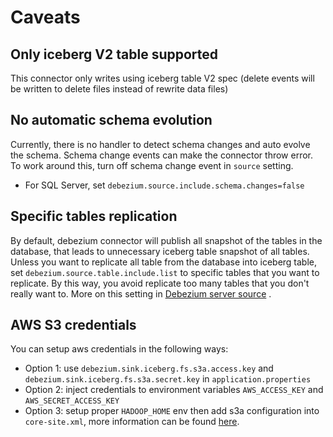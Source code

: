 # Caveats
## Only iceberg V2 table supported
This connector only writes using iceberg table V2 spec (delete events will be written to delete files instead of rewrite data files)

## No automatic schema evolution
Currently, there is no handler to detect schema changes and auto evolve the schema. Schema change events can make the
connector throw error. To work around this, turn off schema change event in `source` setting.

- For SQL Server, set `debezium.source.include.schema.changes=false`

## Specific tables replication

By default, debezium connector will publish all snapshot of the tables in the database, that leads to unnecessary
iceberg table snapshot of all tables. Unless you want to replicate all table from the database into iceberg table,
set `debezium.source.table.include.list` to specific tables that you want to replicate. By this way, you avoid replicate
too many tables that you don't really want to. More on this setting
in [Debezium server source](https://debezium.io/documentation/reference/stable/connectors/mysql.html#mysql-property-table-include-list)
.

## AWS S3 credentials
You can setup aws credentials in the following ways:
- Option 1: use `debezium.sink.iceberg.fs.s3a.access.key` and `debezium.sink.iceberg.fs.s3a.secret.key` in `application.properties`
- Option 2: inject credentials to environment variables `AWS_ACCESS_KEY` and `AWS_SECRET_ACCESS_KEY`
- Option 3: setup proper `HADOOP_HOME` env then add s3a configuration into `core-site.xml`, more information can be found [here](https://hadoop.apache.org/docs/stable/hadoop-aws/tools/hadoop-aws/index.html#Authenticating_with_S3).